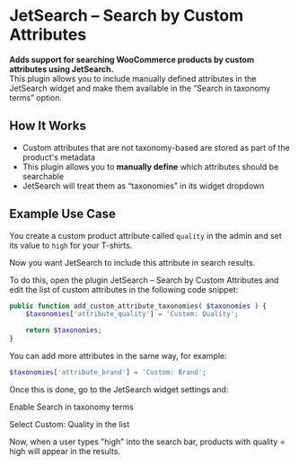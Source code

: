 # JetSearch – Search by Custom Attributes

**Adds support for searching WooCommerce products by custom attributes using JetSearch.**  
This plugin allows you to include manually defined attributes in the JetSearch widget and make them available in the “Search in taxonomy terms” option.

## How It Works

- Custom attributes that are not taxonomy-based are stored as part of the product's metadata
- This plugin allows you to **manually define** which attributes should be searchable
- JetSearch will treat them as “taxonomies” in its widget dropdown

## Example Use Case

You create a custom product attribute called `quality` in the admin and set its value to `high` for your T-shirts.

Now you want JetSearch to include this attribute in search results.

To do this, open the plugin JetSearch – Search by Custom Attributes and edit the list of custom attributes in the following code snippet:

```php
public function add_custom_attribute_taxonomies( $taxonomies ) {
    $taxonomies['attribute_quality'] = 'Custom: Quality';

    return $taxonomies;
}
```
You can add more attributes in the same way, for example:

```php
$taxonomies['attribute_brand'] = 'Custom: Brand';
```

Once this is done, go to the JetSearch widget settings and:

Enable Search in taxonomy terms

Select Custom: Quality in the list

Now, when a user types "high" into the search bar, products with quality = high will appear in the results.
